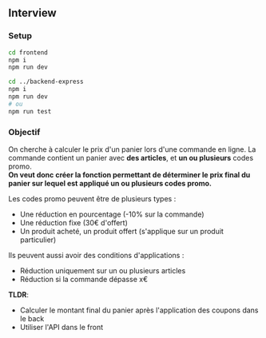 ## Interview

### Setup
```bash
cd frontend
npm i
npm run dev

cd ../backend-express
npm i
npm run dev
# ou 
npm run test
```

### Objectif

On cherche à calculer le prix d'un panier lors d'une commande en ligne. La commande contient un panier avec **des articles**, et **un ou plusieurs** codes promo.  
**On veut donc créer la fonction permettant de déterminer le prix final du panier sur lequel est appliqué un ou plusieurs codes promo.**

Les codes promo peuvent être de plusieurs types :
- Une réduction en pourcentage (-10% sur la commande)
- Une réduction fixe (30€ d'offert)
- Un produit acheté, un produit offert (s'applique sur un produit particulier)

Ils peuvent aussi avoir des conditions d'applications :
- Réduction uniquement sur un ou plusieurs articles
- Réduction si la commande dépasse x€

**TLDR**:
- Calculer le montant final du panier après l'application des coupons dans le back
- Utiliser l'API dans le front
